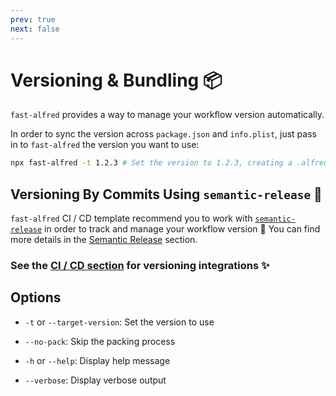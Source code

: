 ```yaml
---
prev: true
next: false
---
```


# Versioning & Bundling :package:

`fast-alfred` provides a way to manage your workflow version automatically.

In order to sync the version across `package.json` and `info.plist`, just pass in to
`fast-alfred` the version you want to use:

```bash
npx fast-alfred -t 1.2.3 # Set the version to 1.2.3, creating a .alfredworkflow file
```

## Versioning By Commits Using `semantic-release` :arrows_counterclockwise:

`fast-alfred` CI / CD template recommend you to work with [`semantic-release`](https://github.com/semantic-release/semantic-release) in order to track and manage your workflow version :rocket:
You can find more details in the [Semantic Release](../ci/semantic-release.md) section.

### See the [CI / CD section](/app/ci/github-actions) for versioning integrations :sparkles:

## Options

-   `-t` or `--target-version`: Set the version to use
-   `--no-pack`: Skip the packing process

-   `-h` or `--help`: Display help message
-   `--verbose`: Display verbose output
